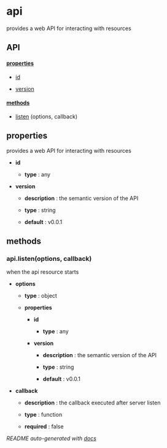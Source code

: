 # api

provides a web API for interacting with resources

## API

#### [properties](#api-properties)

  - [id](#api-properties-id)

  - [version](#api-properties-version)


#### [methods](#api-methods)

  - [listen](#api-methods-listen) (options, callback)


<a name="api-properties"></a>

## properties 
provides a web API for interacting with resources

- **id** 

  - **type** : any

- **version** 

  - **description** : the semantic version of the API

  - **type** : string

  - **default** : v0.0.1


<a name="api-methods"></a> 

## methods 

<a name="api-methods-listen"></a> 

### api.listen(options, callback)

when the api resource starts

- **options** 

  - **type** : object

  - **properties**

    - **id** 

      - **type** : any

    - **version** 

      - **description** : the semantic version of the API

      - **type** : string

      - **default** : v0.0.1

- **callback** 

  - **description** : the callback executed after server listen

  - **type** : function

  - **required** : false



*README auto-generated with [docs](https://github.com/bigcompany/resources/tree/master/docs)*